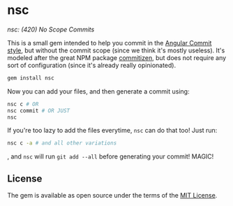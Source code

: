 # nsc

_nsc: (420) No Scope Commits_

This is a small gem intended to help you commit in the [Angular Commit style](https://gist.github.com/brianclements/841ea7bffdb01346392c), but
without the commit scope (since we think it's mostly useless). It's modeled after
the great NPM package [commitizen](https://github.com/commitizen/cz-cli), but does not require any sort of configuration
(since it's already really opinionated).

```bash
gem install nsc
```

Now you can add your files, and then generate a commit using:

```bash
nsc c # OR
nsc commit # OR JUST
nsc
```

If you're too lazy to add the files everytime, `nsc` can do that too! Just run:

```bash
nsc c -a # and all other variations
```

, and `nsc` will run `git add --all` before generating your commit! MAGIC!

## License

The gem is available as open source under the terms of the [MIT License](http://opensource.org/licenses/MIT).
